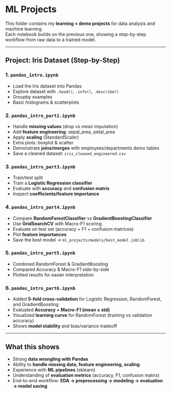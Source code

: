 # ML Projects

This folder contains my **learning + demo projects** for data analysis and machine learning.  
Each notebook builds on the previous one, showing a step-by-step workflow from raw data to a trained model.

---

## Project: Iris Dataset (Step-by-Step)

### 1. `pandas_intro.ipynb`
- Load the Iris dataset into Pandas
- Explore dataset with `.head()`, `.info()`, `.describe()`
- Groupby examples
- Basic histograms & scatterplots

### 2. `pandas_intro_part2.ipynb`
- Handle **missing values** (drop vs mean imputation)
- Add **feature engineering**: sepal_area, petal_area
- Apply **scaling** (StandardScaler)
- Extra plots: boxplot & scatter
- Demonstrate **joins/merges** with employees/departments demo tables
- Save a cleaned dataset: `iris_cleaned_engineered.csv`

### 3. `pandas_intro_part3.ipynb`
- Train/test split
- Train a **Logistic Regression classifier**
- Evaluate with **accuracy** and **confusion matrix**
- Inspect **coefficients/feature importance**

### 4. `pandas_intro_part4.ipynb`
- Compare **RandomForestClassifier** vs **GradientBoostingClassifier**
- Use **GridSearchCV** with Macro-F1 scoring
- Evaluate on test set (accuracy + F1 + confusion matrices)
- Plot **feature importances**
- Save the best model → `ml_projects/models/best_model.joblib`

### 5. `pandas_intro_part5.ipynb`
- Combined RandomForest & GradientBoosting
- Compared Accuracy & Macro-F1 side-by-side
- Plotted results for easier interpretation

### 6. `pandas_intro_part6.ipynb`
- Added **5-fold cross-validation** for Logistic Regression, RandomForest, and GradientBoosting
- Evaluated **Accuracy + Macro-F1 (mean ± std)**
- Visualized **learning curve** for RandomForest (training vs validation accuracy)
- Shows **model stability** and bias/variance tradeoff

---

## What this shows
- Strong **data wrangling with Pandas**
- Ability to **handle missing data, feature engineering, scaling**
- Experience with **ML pipelines** (sklearn)
- Understanding of **evaluation metrics** (accuracy, F1, confusion matrix)
- End-to-end workflow: **EDA → preprocessing → modeling → evaluation → model saving**
